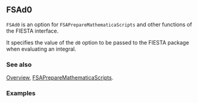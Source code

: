 ## FSAd0

`FSAd0` is an option for `FSAPrepareMathematicaScripts` and other functions of the FIESTA interface.

It specifies the value of the `d0` option to be passed to the FIESTA package when evaluating an integral.

### See also

[Overview](Extra/FeynHelpers.md), [FSAPrepareMathematicaScripts](FSAPrepareMathematicaScripts.md).

### Examples